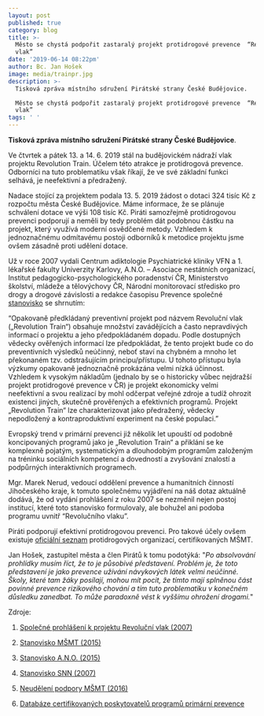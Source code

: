 ```yaml
---
layout: post
published: true
category: blog
title: >-
  Město se chystá podpořit zastaralý projekt protidrogové prevence  “Revoluční
  vlak”
date: '2019-06-14 08:22pm'
author: Bc. Jan Hošek
image: media/trainpr.jpg
description: >-
  Tisková zpráva místního sdružení Pirátské strany České Budějovice.

  Město se chystá podpořit zastaralý projekt protidrogové prevence  “Revoluční
  vlak”
tags: ' '
---
```

**Tisková zpráva místního sdružení Pirátské strany České Budějovice**.

Ve čtvrtek a pátek 13. a 14. 6. 2019 stál na budějovickém nádraží vlak projektu Revolution Train. Účelem této atrakce je protidrogová prevence. Odborníci na tuto problematiku však říkají, že ve své základní funkci selhává, je neefektivní a předražený.

Nadace stojící za projektem podala 13. 5. 2019 žádost o dotaci 324 tisíc Kč z rozpočtu města České Budějovice. Máme informace, že se plánuje schválení dotace ve výši 108 tisíc Kč. Piráti samozřejmě protidrogovou prevenci podporují a neměli by tedy problém dát podobnou částku na projekt, který využívá moderní osvědčené metody. Vzhledem k jednoznačnému odmítavému postoji odborníků k metodice projektu jsme ovšem zásadně proti udělení dotace.

Už v roce 2007 vydali Centrum adiktologie Psychiatrické kliniky VFN a 1. lékařské fakulty Univerzity Karlovy, A.N.O. – Asociace nestátních organizací,  Institut pedagogicko-psychologického poradenství ČR, Ministerstvo školství, mládeže a tělovýchovy ČR, Národní monitorovací středisko pro drogy a drogové závislosti a redakce časopisu Prevence společné [stanovisko](https://cb.pirati.czrt/spolecne_prohlaseni.pdf) se shrnutím:

“Opakovaně předkládaný preventivní projekt pod názvem Revoluční vlak („Revolution Train“) obsahuje množství zavádějících a často nepravdivých informací o projektu a jeho předpokládaném dopadu. Podle dostupných vědecky ověřených informací lze předpokládat, že tento projekt bude co do preventivních výsledků neúčinný, neboť staví na chybném a mnoho let překonaném tzv. odstrašujícím principu/přístupu. U tohoto přístupu byla výzkumy opakovaně jednoznačně prokázána velmi nízká účinnost. Vzhledem k vysokým nákladům (jednalo by se o historicky vůbec nejdražší projekt protidrogové prevence v ČR) je projekt ekonomicky velmi neefektivní a svou realizací by mohl odčerpat veřejné zdroje a tudíž ohrozit existenci jiných, skutečně prověřených a efektivních programů. Projekt „Revolution Train“ lze charakterizovat jako předražený, vědecky nepodložený a kontraproduktivní experiment na české populaci.”

Evropský trend v primární prevenci již několik let upouští od podobně koncipovaných programů jako je „Revolution Train“ a přiklání se ke komplexně pojatým, systematickým a dlouhodobým programům založeným na tréninku sociálních kompetencí a dovedností a zvyšování znalostí a podpůrných interaktivních programech.

Mgr. Marek Nerud, vedoucí oddělení prevence a humanitních činností Jihočeského kraje, k tomuto společnému vyjádření na náš dotaz aktuálně dodává, že od vydání prohlášení z roku 2007 se nezměnil nejen postoj institucí, které toto stanovisko formulovaly, ale bohužel ani podoba programu uvnitř “Revolučního vlaku”.



Piráti podporují efektivní protidrogovou prevenci. Pro takové účely ovšem existuje [oficiální seznam](http://www.nuv.cz/modules/catalog/index.php?h=product&a=index&id_catalog=15) protidrogových organizací, certifikovaných MŠMT.



Jan Hošek, zastupitel města a člen Pirátů k tomu podotýká: "_Po absolvování prohlídky musím říct, že to je působivé představení. Problém je, že toto představení je jako prevence užívání návykových látek velmi neúčinné. Školy, které tam žáky posílají, mohou mít pocit, že tímto mají splněnou část povinné prevence rizikového chování a tím tuto problematiku v konečném důsledku zanedbat. To může paradoxně vést k vyššímu ohrožení drogami._" 



 Zdroje:

1. [Společné prohlášení k projektu Revoluční vlak (2007)
](https://cb.pirati.czrt/spolecne_prohlaseni.pdf)

2. [Stanovisko MŠMT (2015)
](https://cb.pirati.czrt/stanovisko_msmt_revolution_train.pdf)

3. [Stanovisko A.N.O. (2015)
](https://cb.pirati.czrt/stanovisko_ano_2015.pdf)

4. [Stanovisko SNN (2007)
](https://cb.pirati.czrt/prohlaseni_snn.pdf)

5. [Neudělení podpory MŠMT (2016)
](https://cb.pirati.czrt/neudeleno_msmt_2016.pdf)

6. [Databáze certifikovaných poskytovatelů programů primární prevence
](http://www.nuv.cz/modules/catalog/index.php?h=product&a=index&id_catalog=15)
